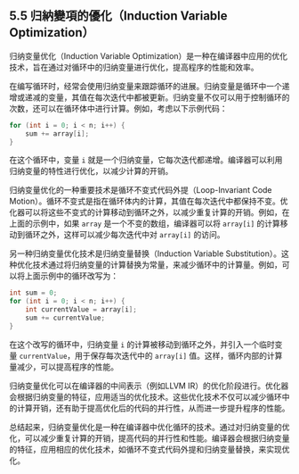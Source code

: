## 5.5 归納變項的優化（Induction Variable Optimization）

归纳变量优化（Induction Variable Optimization）是一种在编译器中应用的优化技术，旨在通过对循环中的归纳变量进行优化，提高程序的性能和效率。

在编写循环时，经常会使用归纳变量来跟踪循环的进展。归纳变量是循环中一个递增或递减的变量，其值在每次迭代中都被更新。归纳变量不仅可以用于控制循环的次数，还可以在循环体中进行计算。例如，考虑以下示例代码：

```c
for (int i = 0; i < n; i++) {
    sum += array[i];
}
```

在这个循环中，变量 `i` 就是一个归纳变量，它每次迭代都递增。编译器可以利用归纳变量的特性进行优化，以减少计算的开销。

归纳变量优化的一种重要技术是循环不变式代码外提（Loop-Invariant Code Motion）。循环不变式是指在循环体内的计算，其值在每次迭代中都保持不变。优化器可以将这些不变式的计算移动到循环之外，以减少重复计算的开销。例如，在上面的示例中，如果 `array` 是一个不变的数组，编译器可以将 `array[i]` 的计算移动到循环之外，这样可以减少每次迭代中对 `array[i]` 的访问。

另一种归纳变量优化技术是归纳变量替换（Induction Variable Substitution）。这种优化技术通过将归纳变量的计算替换为常量，来减少循环中的计算量。例如，可以将上面示例中的循环改写为：

```c
int sum = 0;
for (int i = 0; i < n; i++) {
    int currentValue = array[i];
    sum += currentValue;
}
```

在这个改写的循环中，归纳变量 `i` 的计算被移动到循环之外，并引入一个临时变量 `currentValue`，用于保存每次迭代中的 `array[i]` 值。这样，循环内部的计算量减少，可以提高程序的性能。

归纳变量优化可以在编译器的中间表示（例如LLVM IR）的优化阶段进行。优化器会根据归纳变量的特征，应用适当的优化技术。这些优化技术不仅可以减少循环中的计算开销，还有助于提高优化后的代码的并行性，从而进一步提升程序的性能。

总结起来，归纳变量优化是一种在编译器中优化循环的技术。通过对归纳变量的优化，可以减少重复计算的开销，提高代码的并行性和性能。编译器会根据归纳变量的特征，应用相应的优化技术，如循环不变式代码外提和归纳变量替换，来实现优化。